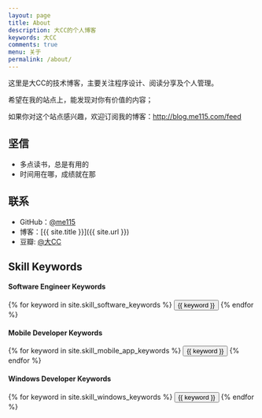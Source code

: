 ```yaml
---
layout: page
title: About
description: 大CC的个人博客
keywords: 大CC
comments: true
menu: 关于
permalink: /about/
---
```


这里是大CC的技术博客，主要关注程序设计、阅读分享及个人管理。

希望在我的站点上，能发现对你有价值的内容；

如果你对这个站点感兴趣，欢迎订阅我的博客：http://blog.me115.com/feed


## 坚信

* 多点读书，总是有用的
* 时间用在哪，成绩就在那

## 联系

* GitHub：[@me115](https://github.com/me115)
* 博客：[{{ site.title }}]({{ site.url }})
* 豆瓣: [@大CC](http://www.douban.com/people/me115)

## Skill Keywords

#### Software Engineer Keywords
<div class="btn-inline">
    {% for keyword in site.skill_software_keywords %}
    <button class="btn btn-outline" type="button">{{ keyword }}</button>
    {% endfor %}
</div>

#### Mobile Developer Keywords
<div class="btn-inline">
    {% for keyword in site.skill_mobile_app_keywords %}
    <button class="btn btn-outline" type="button">{{ keyword }}</button>
    {% endfor %}
</div>

#### Windows Developer Keywords
<div class="btn-inline">
    {% for keyword in site.skill_windows_keywords %}
    <button class="btn btn-outline" type="button">{{ keyword }}</button>
    {% endfor %}
</div>
